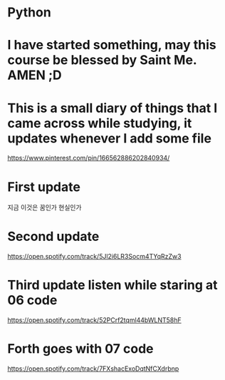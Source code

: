 # Python
# I have started something, may this course be blessed by Saint Me. AMEN ;D
# This is a small diary of things that I came across while studying, it updates whenever I add some file

https://www.pinterest.com/pin/166562886202840934/

# First update
지금 이것은
꿈인가 현실인가

# Second update
https://open.spotify.com/track/5Jl2i6LR3Socm4TYqRzZw3

# Third update listen while staring at 06 code
https://open.spotify.com/track/52PCrf2tqml44bWLNT58hF

# Forth goes with 07 code
https://open.spotify.com/track/7FXshacExoDqtNfCXdrbnp
